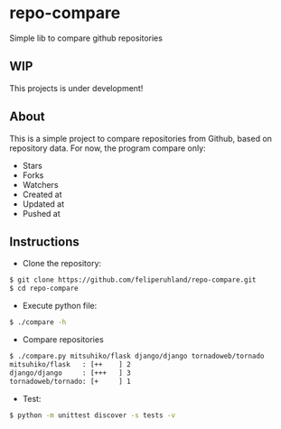 # repo-compare

Simple lib to compare github repositories


## WIP

This projects is under development!


## About

This is a simple project to compare repositories from Github, based on repository data.
For now, the program compare only:

- Stars
- Forks
- Watchers
- Created at
- Updated at
- Pushed at


## Instructions

- Clone the repository:

```sh
$ git clone https://github.com/feliperuhland/repo-compare.git
$ cd repo-compare
```

- Execute python file:

```sh
$ ./compare -h
```

- Compare repositories

```sh
$ ./compare.py mitsuhiko/flask django/django tornadoweb/tornado
mitsuhiko/flask   : [++    ] 2
django/django     : [+++   ] 3
tornadoweb/tornado: [+     ] 1
```

- Test:

```sh
$ python -m unittest discover -s tests -v
```

